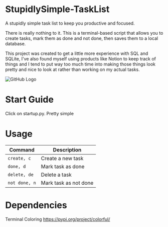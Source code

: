 # StupidlySimple-TaskList
A stupidly simple task list to keep you productive and focused.

There is really nothing to it. This is a terminal-based script that allows you to create tasks, mark them as done and not done, then saves them to a local database.

This project was created to get a little more experience with SQL and SQLite, I've also found myself using products like Notion to keep track of things and I tend to put way too much time into making those things look pretty and nice to look at rather than working on my actual tasks.

![GitHub Logo](https://i.imgur.com/3gdRNT9.png)


# Start Guide
Click on startup.py. Pretty simple

# Usage
| Command | Description |
| ------- | ----------- |
| `create, c` | Create a new task |
| `done, d` | Mark task as done |
| `delete, de` | Delete a task |
| `not done, n` | Mark task as not done |

# Dependencies 
Terminal Coloring
https://pypi.org/project/colorful/
